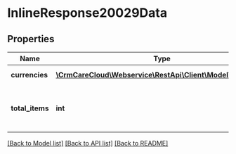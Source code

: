 # InlineResponse20029Data

## Properties
Name | Type | Description | Notes
------------ | ------------- | ------------- | -------------
**currencies** | [**\CrmCareCloud\Webservice\RestApi\Client\Model\Currency[]**](Currency.md) | Structure of currency | [optional] 
**total_items** | **int** | Total count of found items of resource currencies | [optional] 

[[Back to Model list]](../../README.md#documentation-for-models) [[Back to API list]](../../README.md#documentation-for-api-endpoints) [[Back to README]](../../README.md)

